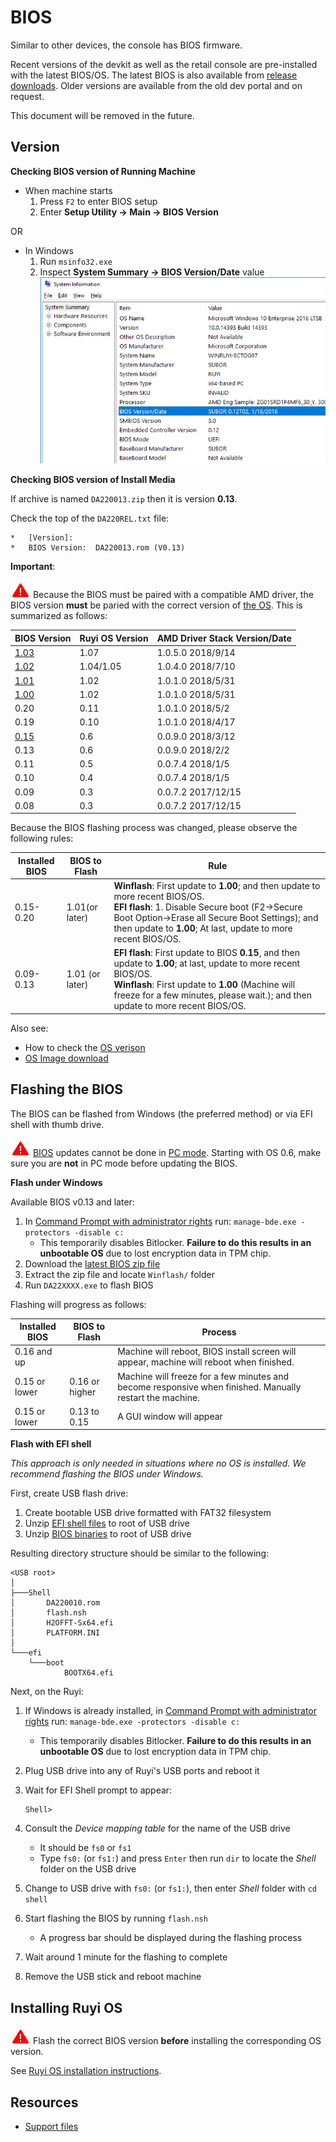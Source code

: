 # BIOS

Similar to other devices, the console has BIOS firmware.

Recent versions of the devkit as well as the retail console are pre-installed with the latest BIOS/OS.  The latest BIOS is also available from [release downloads](https://github.com/subor/sdk/releases).  Older versions are available from the old dev portal and on request.

This document will be removed in the future.

## Version

__Checking BIOS version of Running Machine__

- When machine starts
    1. Press `F2` to enter BIOS setup
    1. Enter __Setup Utility -> Main -> BIOS Version__

OR

- In Windows
    1. Run `msinfo32.exe`
    1. Inspect __System Summary -> BIOS Version/Date__ value  
    ![](/docs/img/msinfo32_bios.png)

__Checking BIOS version of Install Media__

If archive is named `DA220013.zip` then it is version __0.13__.

Check the top of the `DA220REL.txt` file:
```
*   [Version]:
*   BIOS Version:  DA220013.rom (V0.13)
```

__Important__:  

![](/docs/img/warning.png) Because the BIOS must be paired with a compatible AMD driver, the BIOS version __must__ be paried with the correct version of [the OS](os.md).  This is summarized as follows:  

| BIOS Version | Ruyi OS Version | AMD Driver Stack Version/Date
|-|-|-
| [1.03](https://github.com/subor/sdk/releases/download/untagged-1a8d85352a3ce70ff130/DA220103.zip) | 1.07 | 1.0.5.0 2018/9/14
| [1.02](https://github.com/subor/sdk/releases/download/v0.9.0.2440/BIOS_DA220102.zip) | 1.04/1.05 | 1.0.4.0 2018/7/10
| [1.01](https://github.com/subor/sdk/releases/download/v0.9.0.2440/BIOS_DA220101.zip) | 1.02 | 1.0.1.0 2018/5/31
| [1.00](https://github.com/subor/sdk/releases/download/legacy/DA220100.zip) | 1.02 | 1.0.1.0 2018/5/31
| 0.20 | 0.11 | 1.0.1.0 2018/5/2
| 0.19 | 0.10 | 1.0.1.0 2018/4/17
| [0.15](https://github.com/subor/sdk/releases/download/legacy/DA220015.zip) | 0.6 | 0.0.9.0 2018/3/12
| 0.13 | 0.6 | 0.0.9.0 2018/2/2
| 0.11 | 0.5 | 0.0.7.4 2018/1/5     
| 0.10 | 0.4 | 0.0.7.4 2018/1/5
| 0.09 | 0.3 | 0.0.7.2 2017/12/15
| 0.08 | 0.3 | 0.0.7.2 2017/12/15

Because the BIOS flashing process was changed, please observe the following rules:  

| Installed BIOS | BIOS to Flash | Rule
|-|-|-
0.15-0.20 | 1.01(or later) | __Winflash__: First update to __1.00__; and then update to more recent BIOS/OS.<br/>  __EFI flash__: 1. Disable Secure boot (F2->Secure Boot Option->Erase all Secure Boot Settings); and then update to __1.00__; At last, update to more recent BIOS/OS.
| 0.09-0.13 | 1.01 (or later) | __EFI flash__: First update to BIOS __0.15__, and then update to __1.00__; at last, update to more recent BIOS/OS.<br/>  __Winflash__: First update to __1.00__ (Machine will freeze for a few minutes, please wait.);  and then update to more recent BIOS/OS.


Also see:

- How to check the [OS verison](os.md#version)
- [OS Image download](http://dev.playruyi.com/uservices)

## Flashing the BIOS

The BIOS can be flashed from Windows (the preferred method) or via EFI shell with thumb drive.

![](/docs/img/warning.png) [BIOS](bios.md) updates cannot be done in [PC mode](pc_mode.md).  Starting with OS 0.6, make sure you are __not__ in PC mode before updating the BIOS.

__Flash under Windows__

Available BIOS v0.13 and later:

1. In [Command Prompt with administrator rights](https://technet.microsoft.com/en-us/library/cc947813(v=ws.10).aspx) run: `manage-bde.exe -protectors -disable c:`
    - This temporarily disables Bitlocker.  __Failure to do this results in an unbootable OS__ due to lost encryption data in TPM chip.
1. Download the [latest BIOS zip file](https://github.com/subor/sdk/releases)
1. Extract the zip file and locate `Winflash/` folder
1. Run `DA22XXXX.exe` to flash BIOS

Flashing will progress as follows:

| Installed BIOS | BIOS to Flash | Process
|-|-|-
| 0.16 and up | | Machine will reboot, BIOS install screen will appear, machine will reboot when finished.
| 0.15 or lower | 0.16 or higher | Machine will freeze for a few minutes and become responsive when finished.  Manually restart the machine.
| 0.15 or lower | 0.13 to 0.15 | A GUI window will appear

__Flash with EFI shell__

_This approach is only needed in situations where no OS is installed.  We recommend flashing the BIOS under Windows._

First, create USB flash drive:

1. Create bootable USB drive formatted with FAT32 filesystem
1. Unzip [EFI shell files](https://bitbucket.org/playruyi/support/raw/master/files/bios/efi.zip) to root of USB drive
1. Unzip [BIOS binaries](https://bitbucket.org/playruyi/support/src/master/files/bios/) to root of USB drive

Resulting directory structure should be similar to the following:
```
<USB root>
│
├───Shell
│       DA220010.rom
│       flash.nsh
│       H2OFFT-Sx64.efi
│       PLATFORM.INI
│
└───efi
    └───boot
            BOOTX64.efi
```

Next, on the Ruyi:

1. If Windows is already installed, in [Command Prompt with administrator rights](https://technet.microsoft.com/en-us/library/cc947813(v=ws.10).aspx) run: `manage-bde.exe -protectors -disable c:`
    - This temporarily disables Bitlocker.  __Failure to do this results in an unbootable OS__ due to lost encryption data in TPM chip.
1. Plug USB drive into any of Ruyi's USB ports and reboot it
1. Wait for EFI Shell prompt to appear:

       Shell>

1. Consult the _Device mapping table_ for the name of the USB drive
    - It should be `fs0` or `fs1`
    - Type `fs0:` (or `fs1:`) and press `Enter` then run `dir` to locate the _Shell_ folder on the USB drive
1. Change to USB drive with `fs0:` (or `fs1:`), then enter _Shell_ folder with `cd shell`
1. Start flashing the BIOS by running `flash.nsh`
    - A progress bar should be displayed during the flashing process
1. Wait around 1 minute for the flashing to complete
1. Remove the USB stick and reboot machine

## Installing Ruyi OS

![](/docs/img/warning.png) Flash the correct BIOS version __before__ installing the corresponding OS version.

See [Ruyi OS installation instructions](os.md#Installation).

## Resources

- [Support files](https://bitbucket.org/playruyi/support/src/master/files/)
